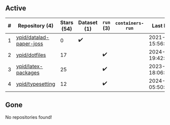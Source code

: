 ## Active
| # | Repository (4) | Stars (54) | Dataset (1) | `run` (3) | `containers-run` | Last Modified |
| --- | --- | --- | --- | --- | --- | --- |
| 1 | [ypid/datalad-paper-joss](https://github.com/ypid/datalad-paper-joss) | 0 | :heavy_check_mark: |  |  | 2021-04-10 15:56:15+00:00 |
| 2 | [ypid/dotfiles](https://github.com/ypid/dotfiles) | 17 |  | :heavy_check_mark: |  | 2024-11-30 19:42:35+00:00 |
| 3 | [ypid/latex-packages](https://github.com/ypid/latex-packages) | 25 |  | :heavy_check_mark: |  | 2023-10-01 18:06:51+00:00 |
| 4 | [ypid/typesetting](https://github.com/ypid/typesetting) | 12 |  | :heavy_check_mark: |  | 2024-06-02 05:50:25+00:00 |

## Gone
No repositories found!
